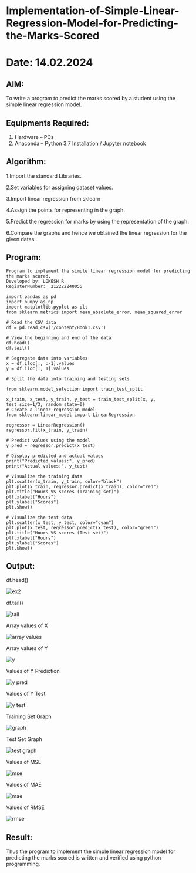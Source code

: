 # Implementation-of-Simple-Linear-Regression-Model-for-Predicting-the-Marks-Scored
# Date: 14.02.2024
## AIM:
To write a program to predict the marks scored by a student using the simple linear regression model.

## Equipments Required:
1. Hardware – PCs
2. Anaconda – Python 3.7 Installation / Jupyter notebook

## Algorithm:

1.Import the standard Libraries.

2.Set variables for assigning dataset values.

3.Import linear regression from sklearn

4.Assign the points for representing in the graph.

5.Predict the regression for marks by using the representation of the graph.

6.Compare the graphs and hence we obtained the linear regression for the given datas.

## Program:
```
Program to implement the simple linear regression model for predicting the marks scored.
Developed by: LOKESH R
RegisterNumber:  212222240055
```
```
import pandas as pd
import numpy as np
import matplotlib.pyplot as plt
from sklearn.metrics import mean_absolute_error, mean_squared_error

# Read the CSV data
df = pd.read_csv('/content/Book1.csv')

# View the beginning and end of the data
df.head()
df.tail()

# Segregate data into variables
x = df.iloc[:, :-1].values
y = df.iloc[:, 1].values

# Split the data into training and testing sets

from sklearn.model_selection import train_test_split

x_train, x_test, y_train, y_test = train_test_split(x, y, test_size=1/3, random_state=0)
# Create a linear regression model
from sklearn.linear_model import LinearRegression

regressor = LinearRegression()
regressor.fit(x_train, y_train)

# Predict values using the model
y_pred = regressor.predict(x_test)

# Display predicted and actual values
print("Predicted values:", y_pred)
print("Actual values:", y_test)

# Visualize the training data
plt.scatter(x_train, y_train, color="black")
plt.plot(x_train, regressor.predict(x_train), color="red")
plt.title("Hours VS scores (Training set)")
plt.xlabel("Hours")
plt.ylabel("Scores")
plt.show()

# Visualize the test data
plt.scatter(x_test, y_test, color="cyan")
plt.plot(x_test, regressor.predict(x_test), color="green")
plt.title("Hours VS scores (Test set)")
plt.xlabel("Hours")
plt.ylabel("Scores")
plt.show()
```
## Output:

df.head()


![ex2](https://github.com/LokeshRajamani/intro-to-ml-EX2/assets/120544804/0e663e56-3438-488d-bc97-78f15dd21c81)

df.tail()



![tail](https://github.com/LokeshRajamani/intro-to-ml-EX2/assets/120544804/6a828b4b-5a25-4a86-af93-47e58ed6426c)

Array values of X



![array values](https://github.com/LokeshRajamani/intro-to-ml-EX2/assets/120544804/6b681ff0-9760-4803-95be-a31705dfb9d4)

Array values of Y



![y](https://github.com/LokeshRajamani/intro-to-ml-EX2/assets/120544804/908d314c-9990-4d68-b700-c0ff63399cd5)

Values of Y Prediction



![y pred](https://github.com/LokeshRajamani/intro-to-ml-EX2/assets/120544804/f6c8d02c-7adc-4c68-90a2-bf373a1e1c46)

Values of Y Test



![y test](https://github.com/LokeshRajamani/intro-to-ml-EX2/assets/120544804/7a956bd7-ac16-4351-afad-598c29c60d34)

Training Set Graph



![graph](https://github.com/LokeshRajamani/intro-to-ml-EX2/assets/120544804/6dc2f463-1c14-47a1-8d80-5308efbad6c5)

Test Set Graph



![test graph](https://github.com/LokeshRajamani/intro-to-ml-EX2/assets/120544804/84423878-0a64-4bce-841c-0286efd46fa9)

Values of MSE



![mse](https://github.com/LokeshRajamani/intro-to-ml-EX2/assets/120544804/2172426c-76a3-4ffb-8644-39ec7792bfde)

Values of MAE



![mae](https://github.com/LokeshRajamani/intro-to-ml-EX2/assets/120544804/ea4ef639-e4ff-4477-ada9-df9cf5643eaa)

Values of RMSE



![rmse](https://github.com/LokeshRajamani/intro-to-ml-EX2/assets/120544804/ece1a131-2856-47ad-b534-1b11587762ae)

## Result:
Thus the program to implement the simple linear regression model for predicting the marks scored is written and verified using python programming.
